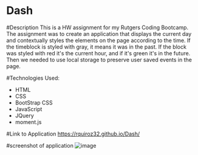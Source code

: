 # Dash

#Description
This is a HW assignment for my Rutgers Coding Bootcamp. The assignment was to create an application that displays the current day and contextually styles the elements on the page according to the time. If the timeblock is styled with gray, it means it was in the past. If the block was styled with red it's the current hour, and if it's green it's in the future. Then we needed to use local storage to preserve user saved events in the page. 

#Technologies Used:
- HTML
- CSS
- BootStrap CSS
- JavaScript
- JQuery
- moment.js


#Link to Application
https://rquiroz32.github.io/Dash/

#screenshot of application
![image](https://user-images.githubusercontent.com/69278850/96394142-4759e000-118f-11eb-9b79-245160b4c1e0.png)
